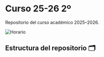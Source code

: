 # Curso 25-26 2º

Repositorio del curso académico 2025–2026.  

![Horario](https://raw.githubusercontent.com/davidborja732/Curso_25-26_2/refs/heads/main/Horario/Escanear%20documento2025-09-15%2011-44-46_page-0001.jpg)

## Estructura del repositorio 🗂️

